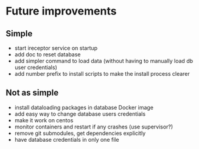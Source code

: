 # Future improvements

## Simple
- start ireceptor service on startup
- add doc to reset database
- add simpler command to load data (without having to manually load db user credentials)
- add number prefix to install scripts to make the install process clearer

## Not as simple
- install dataloading packages in database Docker image
- add easy way to change database users credentials
- make it work on centos
- monitor containers and restart if any crashes (use supervisor?)
- remove git submodules, get dependencies explicitly
- have database credentials in only one file




